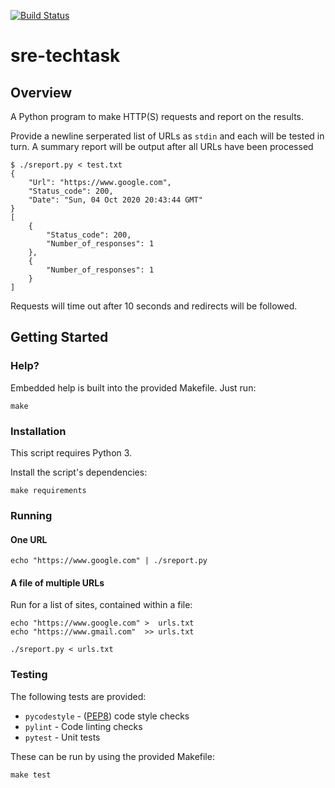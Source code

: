 [![Build Status](https://travis-ci.org/hybby/sre-techtask.svg?branch=main)](https://travis-ci.org/hybby/sre-techtask)

# sre-techtask
## Overview
A Python program to make HTTP(S) requests and report on the results.

Provide a newline serperated list of URLs as `stdin` and each will be tested
in turn. A summary report will be output after all URLs have been processed

```
$ ./sreport.py < test.txt
{
    "Url": "https://www.google.com",
    "Status_code": 200,
    "Date": "Sun, 04 Oct 2020 20:43:44 GMT"
}
[
    {
        "Status_code": 200,
        "Number_of_responses": 1
    },
    {
        "Number_of_responses": 1
    }
]
```

Requests will time out after 10 seconds and redirects will be followed.


## Getting Started
### Help?
Embedded help is built into the provided Makefile.  Just run:

```
make
```

### Installation
This script requires Python 3.

Install the script's dependencies:

```
make requirements
```

### Running
#### One URL
```
echo "https://www.google.com" | ./sreport.py
```

#### A file of multiple URLs
Run for a list of sites, contained within a file:

```
echo "https://www.google.com" >  urls.txt
echo "https://www.gmail.com"  >> urls.txt

./sreport.py < urls.txt
```

### Testing
The following tests are provided:

  * `pycodestyle` - ([PEP8](http://www.python.org/dev/peps/pep-0008/)) code style checks
  * `pylint` - Code linting checks
  * `pytest` - Unit tests

These can be run by using the provided Makefile:

```
make test
```
